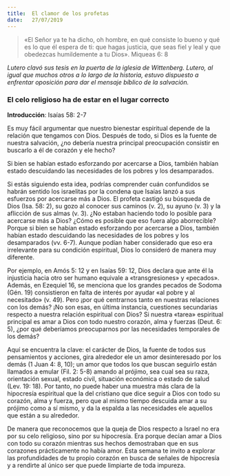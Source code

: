 ```yaml
---
title:  El clamor de los profetas 
date:   27/07/2019
---
```


> «El Señor ya te ha dicho, oh hombre, en qué consiste lo bueno y qué es lo que él espera de ti: que hagas justicia, que seas fiel y leal y que obedezcas humildemente a tu Dios». Miqueas 6: 8 

_Lutero clavó sus tesis en la puerta de la iglesia de Wittenberg. Lutero, al igual que muchos otros a lo largo de la historia, estuvo dispuesto a enfrentar oposición para dar el mensaje bíblico de la salvación._

### El celo religioso ha de estar en el lugar correcto 

**Introducción**: Isaías 58: 2-7 

Es muy fácil argumentar que nuestro bienestar espiritual depende de la relación que tengamos con Dios. Después de todo, si Dios es la fuente de nuestra salvación, ¿no debería nuestra principal preocupación consistir en buscarlo a él de corazón y ele hecho? 

Si bien se habían estado esforzando por acercarse a Dios, también habían estado descuidando las necesidades de los pobres y los desamparados. 

Si estás siguiendo esta idea, podrías comprender cuán confundidos se habrán sentido los israelitas por la condena que Isaías lanzó a sus esfuerzos por acercarse más a Dios. El profeta castigó su búsqueda de Dios (Isa. 58: 2), su gozo al conocer sus caminos (v. 2), su ayuno (v. 3) y la aflicción de sus almas (v. 3). ¿No estaban haciendo todo lo posible para acercarse más a Dios? ¿Cómo es posible que eso fuera algo aborrecible? Porque si bien se habían estado esforzando por acercarse a Dios, también habían estado descuidando las necesidades de los pobres y los desamparados (vv. 6-7). Aunque podían haber considerado que eso era irrelevante para su condición espiritual, Dios lo consideró de manera muy diferente. 

Por ejemplo, en Amós 5: 12 y en Isaías 59: 12, Dios declara que ante él la injusticia hacia otro ser humano equivale a «transgresiones» y «pecados». Además, en Ezequiel 16, se menciona que los grandes pecados de Sodoma (Gén. 19) consistieron en falta de interés por ayudar «al pobre y al necesitado» (v. 49). Pero ¡por qué centrarnos tanto en nuestras relaciones con los demás? ¡No son esas, en última instancia, cuestiones secundarias respecto a nuestra relación espiritual con Dios? Si nuestra «tarea» espiritual principal es amar a Dios con todo nuestro corazón, alma y fuerzas (Deut. 6: 5), ¿por qué deberíamos preocuparnos por las necesidades temporales de los demás? 

Aquí se encuentra la clave: el carácter de Dios, la fuente de todos sus pensamientos y acciones, gira alrededor ele un amor desinteresado por los demás (1 Juan 4: 8, 10); un amor que todos los que buscan seguirlo están llamados a emular (Fil. 2: 5-8) amando al prójimo, sea cual sea su raza, orientación sexual, estado civil, situación económica o estado de salud (Lev. 19: 18). Por tanto, no puede haber una muestra más clara de la hipocresía espiritual que la del cristiano que dice seguir a Dios con todo su corazón, alma y fuerza, pero que al mismo tiempo descuida amar a su prójimo como a sí mismo, y da la espalda a las necesidades ele aquellos que están a su alrededor. 

De manera que reconocemos que la queja de Dios respecto a Israel no era por su celo religioso, sino por su hipocresía. Era porque decían amar a Dios con todo su corazón mientras sus hechos demostraban que en sus corazones prácticamente no había amor. Esta semana te invito a explorar las profundidades de tu propio corazón en busca de señales de hipocresía y a rendirte al único ser que puede limpiarte de toda impureza.